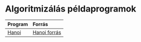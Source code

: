 # Algoritmizálás példaprogramok

Program | Forrás
| :--- | :---
[Hanoi](/examples/algoexamples/Hanoi.html) | [Hanoi forrás](/examples/algoexamples/Hanoi_forras.html)
